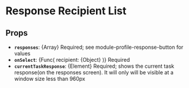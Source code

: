 # Response Recipient List

<div data-ff_module-response-recipient-list=""/>

## Props

- **`responses`**: {Array} Required; see module-profile-response-button for values
- **`onSelect`**: {Func( recipient: {Object} )} Required
- **`currentTaskResponse`**: {Element} Required; shows the current task response(on the responses screen). It will only will be visible at a window size less than 960px
   
